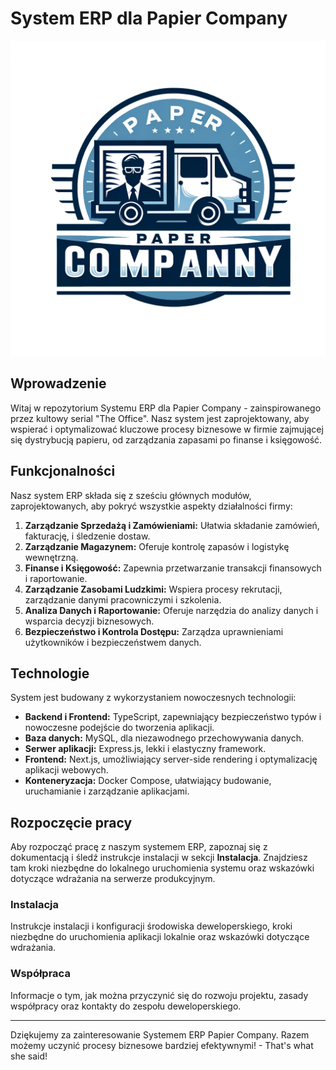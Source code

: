 # System ERP dla Papier Company
![Logo](/img/logo.png)
## Wprowadzenie
Witaj w repozytorium Systemu ERP dla Papier Company - zainspirowanego przez kultowy serial "The Office". Nasz system jest zaprojektowany, aby wspierać i optymalizować kluczowe procesy biznesowe w firmie zajmującej się dystrybucją papieru, od zarządzania zapasami po finanse i księgowość.

## Funkcjonalności
Nasz system ERP składa się z sześciu głównych modułów, zaprojektowanych, aby pokryć wszystkie aspekty działalności firmy:

1. **Zarządzanie Sprzedażą i Zamówieniami:** Ułatwia składanie zamówień, fakturację, i śledzenie dostaw.
2. **Zarządzanie Magazynem:** Oferuje kontrolę zapasów i logistykę wewnętrzną.
3. **Finanse i Księgowość:** Zapewnia przetwarzanie transakcji finansowych i raportowanie.
4. **Zarządzanie Zasobami Ludzkimi:** Wspiera procesy rekrutacji, zarządzanie danymi pracowniczymi i szkolenia.
5. **Analiza Danych i Raportowanie:** Oferuje narzędzia do analizy danych i wsparcia decyzji biznesowych.
6. **Bezpieczeństwo i Kontrola Dostępu:** Zarządza uprawnieniami użytkowników i bezpieczeństwem danych.

## Technologie
System jest budowany z wykorzystaniem nowoczesnych technologii:
- **Backend i Frontend:** TypeScript, zapewniający bezpieczeństwo typów i nowoczesne podejście do tworzenia aplikacji.
- **Baza danych:** MySQL, dla niezawodnego przechowywania danych.
- **Serwer aplikacji:** Express.js, lekki i elastyczny framework.
- **Frontend:** Next.js, umożliwiający server-side rendering i optymalizację aplikacji webowych.
- **Konteneryzacja:** Docker Compose, ułatwiający budowanie, uruchamianie i zarządzanie aplikacjami.

## Rozpoczęcie pracy
Aby rozpocząć pracę z naszym systemem ERP, zapoznaj się z dokumentacją i śledź instrukcje instalacji w sekcji **Instalacja**. Znajdziesz tam kroki niezbędne do lokalnego uruchomienia systemu oraz wskazówki dotyczące wdrażania na serwerze produkcyjnym.

### Instalacja
Instrukcje instalacji i konfiguracji środowiska deweloperskiego, kroki niezbędne do uruchomienia aplikacji lokalnie oraz wskazówki dotyczące wdrażania.

### Współpraca
Informacje o tym, jak można przyczynić się do rozwoju projektu, zasady współpracy oraz kontakty do zespołu deweloperskiego.

---

Dziękujemy za zainteresowanie Systemem ERP Papier Company. Razem możemy uczynić procesy biznesowe bardziej efektywnymi! - That's what she said!

